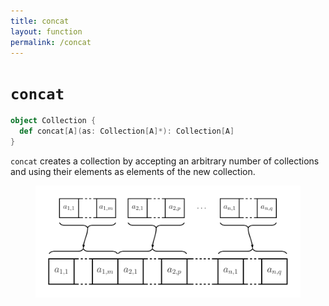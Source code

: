 ```yaml
---
title: concat
layout: function
permalink: /concat
---
```


# `concat`

~~~ scala
object Collection {
  def concat[A](as: Collection[A]*): Collection[A]
}
~~~

`concat` creates a collection by accepting an arbitrary number of collections and using their elements as elements of the new collection.

<figure class="diagram">
  <img src="images/concat.svg" alt="concat function">
  <!-- <figcaption class="diagram-desc"></figcaption> -->
</figure>
